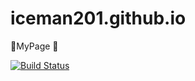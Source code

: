 # iceman201.github.io
:lollipop:MyPage :page_facing_up:

[![Build Status](https://travis-ci.org/iceman201/iceman201.github.io.svg?branch=master)](https://travis-ci.org/iceman201/iceman201.github.io)
